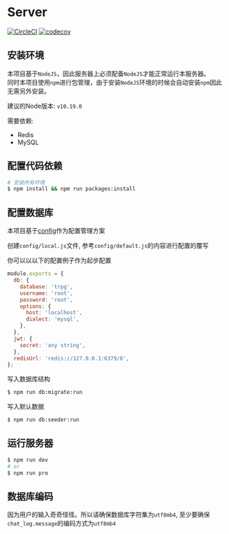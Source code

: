 # Server

[![CircleCI](https://circleci.com/gh/TRPGEngine/Server.svg?style=svg)](https://circleci.com/gh/TRPGEngine/Server)
[![codecov](https://codecov.io/gh/TRPGEngine/Server/branch/master/graph/badge.svg)](https://codecov.io/gh/TRPGEngine/Server)

## 安装环境

本项目基于`NodeJS`，因此服务器上必须配备`NodeJS`才能正常运行本服务器。  
同时本项目使用`npm`进行包管理，由于安装`NodeJS`环境的时候会自动安装`npm`因此无需另外安装。

建议的Node版本: `v10.19.0`

需要依赖:
- Redis
- MySQL

## 配置代码依赖
```bash
# 安装所有环境
$ npm install && npm run packages:install
```

## 配置数据库
本项目基于[config](https://www.npmjs.com/package/config)作为配置管理方案

创建`config/local.js`文件, 参考`config/default.js`的内容进行配置的覆写

你可以以以下的配置例子作为起步配置
```javascript
module.exports = {
  db: {
    database: 'trpg',
    username: 'root',
    password: 'root',
    options: {
      host: 'localhost',
      dialect: 'mysql',
    },
  },
  jwt: {
    secret: 'any string',
  },
  redisUrl: 'redis://127.0.0.1:6379/8',
};

```

写入数据库结构
```bash
$ npm run db:migrate:run
```

写入默认数据
```bash
$ npm run db:seeder:run
```

## 运行服务器

```bash
$ npm run dev
# or 
$ npm run pro
```

## 数据库编码

因为用户的输入奇奇怪怪。所以请确保数据库字符集为`utf8mb4`, 至少要确保`chat_log.message`的编码方式为`utf8mb4`
